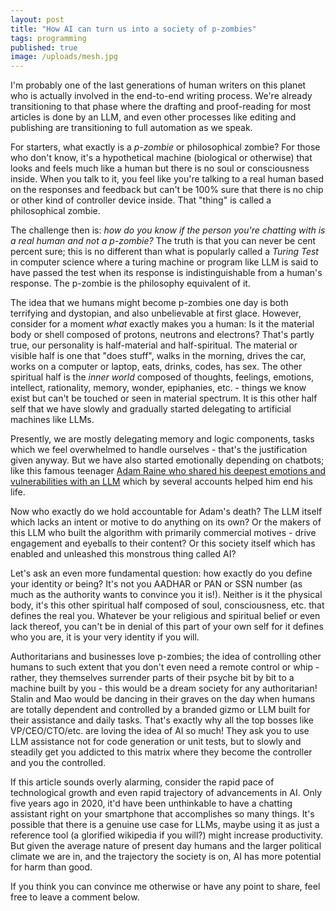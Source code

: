 ```yaml
---
layout: post
title: "How AI can turn us into a society of p-zombies"
tags: programming
published: true
image: /uploads/mesh.jpg
---
```

I'm probably one of the last generations of human writers on this planet who is actually involved in the end-to-end writing process. We're already transitioning to that phase where the drafting and proof-reading for most articles is done by an LLM, and even other processes like editing and publishing are transitioning to full automation as we speak.

For starters, what exactly is a *p-zombie* or philosophical zombie? For those who don't know, it's a hypothetical machine (biological or otherwise) that looks and feels much like a human but there is no soul or consciousness inside. When you talk to it, you feel like you're talking to a real human based on the responses and feedback but can't be 100% sure that there is no chip or other kind of controller device inside. That "thing" is called a philosophical zombie.

The challenge then is: *how do you know if the person you're chatting with is a real human and not a p-zombie?* The truth is that you can never be cent percent sure; this is no different than what is popularly called a *Turing Test* in computer science where a turing machine or program like LLM is said to have passed the test when its response is indistinguishable from a human's response. The p-zombie is the philosophy equivalent of it.

The idea that we humans might become p-zombies one day is both terrifying and dystopian, and also unbelievable at first glace. However, consider for a moment *what* exactly makes you a human: Is it the material body or shell composed of protons, neutrons and electrons? That's partly true, our personality is half-material and half-spiritual. The material or visible half is one that "does stuff", walks in the morning, drives the car, works on a computer or laptop, eats, drinks, codes, has sex. The other spiritual half is the *inner world* composed of thoughts, feelings, emotions, intellect, rationality, memory, wonder, epiphanies, etc. - things we know exist but can't be touched or seen in material spectrum. It is this other half self that we have slowly and gradually started delegating to artificial machines like LLMs.

Presently, we are mostly delegating memory and logic components, tasks which we feel overwhelmed to handle ourselves - that's the justification given anyway. But we have also started emotionally depending on chatbots; like this famous teenager [Adam Raine who shared his deepest emotions and vulnerabilities with an LLM](https://www.npr.org/sections/shots-health-news/2025/09/19/nx-s1-5545749/ai-chatbots-safety-openai-meta-characterai-teens-suicide) which by several accounts helped him end his life.

Now who exactly do we hold accountable for Adam's death? The LLM itself which lacks an intent or motive to do anything on its own? Or the makers of this LLM who built the algorithm with primarily commercial motives - drive engagement and eyeballs to their content? Or this society itself which has enabled and unleashed this monstrous thing called AI?

Let's ask an even more fundamental question: how exactly do you define your identity or being? It's not you AADHAR or PAN or SSN number (as much as the authority wants to convince you it is!). Neither is it the physical body, it's this other spiritual half composed of soul, consciousness, etc. that defines the real you. Whatever be your religious and spiritual belief or even lack thereof, you can't be in denial of this part of your own self for it defines who you are, it is your very identity if you will.

Authoritarians and businesses love p-zombies; the idea of controlling other humans to such extent that you don't even need a remote control or whip - rather, they themselves surrender parts of their psyche bit by bit to a machine built by you - this would be a dream society for any authoritarian! Stalin and Mao would be dancing in their graves on the day when humans are totally dependent and controlled by a branded gizmo or LLM built for their assistance and daily tasks. That's exactly why all the top bosses like VP/CEO/CTO/etc. are loving the idea of AI so much! They ask you to use LLM assistance not for code generation or unit tests, but to slowly and steadily get you addicted to this matrix where they become the controller and you the controlled.

If this article sounds overly alarming, consider the rapid pace of technological growth and even rapid trajectory of advancements in AI. Only five years ago in 2020, it'd have been unthinkable to have a chatting assistant right on your smartphone that accomplishes so many things. It's possible that there is a genuine use case for LLMs, maybe using it as just a reference tool (a glorified wikipedia if you will?) might increase productivity. But given the average nature of present day humans and the larger political climate we are in, and the trajectory the society is on, AI has more potential for harm than good.

If you think you can convince me otherwise or have any point to share, feel free to leave a comment below.